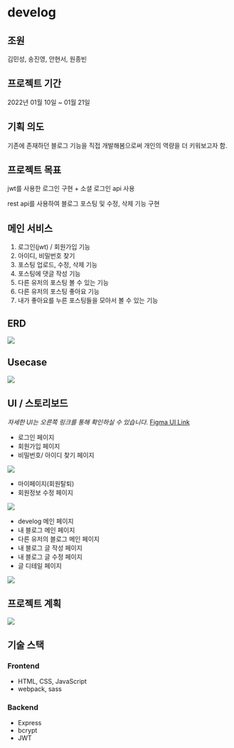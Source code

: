 # develog

## 조원

김민성, 송진영, 안현서, 원종빈

## 프로젝트 기간

2022년 01월 10일 ~ 01월 21일

## 기획 의도

기존에 존재하던 블로그 기능을 직접 개발해봄으로써 개인의 역량을 더 키워보고자 함.

## 프로젝트 목표

jwt를 사용한 로그인 구현 + 소셜 로그인 api 사용

rest api를 사용하여 블로그 포스팅 및 수정, 삭제 기능 구현

## 메인 서비스

1. 로그인(jwt) / 회원가입 기능
2. 아이디, 비밀번호 찾기 
3. 포스팅 업로드, 수정, 삭제 기능
4. 포스팅에 댓글 작성 기능
5. 다른 유저의 포스팅 볼 수 있는 기능
6. 다른 유저의 포스팅 좋아요 기능
7. 내가 좋아요를 누른 포스팅들을 모아서 볼 수 있는 기능 

## ERD

![](plan/erd.jpg)

## Usecase

![](plan/usecase.jpg)

## UI / 스토리보드

_자세한 UI는 오른쪽 링크를 통해 확인하실 수 있습니다._
[Figma UI Link](https://www.figma.com/file/54xC8N3LHI9i3QSFawDOhb/develog?node-id=0-1&t=84kH4Rl8ZjG2zMCd-0)

- 로그인 페이지
- 회원가입 페이지
- 비밀번호/ 아이디 찾기 페이지

![](plan/login.jpg)

- 마이페이지(회원탈퇴)
- 회원정보 수정 페이지

![](plan/mypage.jpg)

- develog 메인 페이지
- 내 블로그 메인 페이지
- 다른 유저의 블로그 메인 페이지
- 내 블로그 글 작성 페이지
- 내 블로그 글 수정 페이지
- 글 디테일 페이지

![](plan/main.jpg)

## 프로젝트 계획

![](plan/mileston.jpg)

## 기술 스택

### Frontend

- HTML, CSS, JavaScript
- webpack, sass

### Backend

- Express
- bcrypt
- JWT
